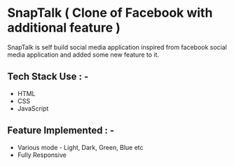 # SnapTalk ( Clone of Facebook with additional feature )

<p>SnapTalk is self build social media application inspired from facebook social media application and added some new feature to it. </p>

## Tech Stack Use : -

  - HTML
  - CSS
  - JavaScript
  
## Feature Implemented : -
  - Various mode - Light, Dark, Green, Blue etc
  - Fully Responsive






